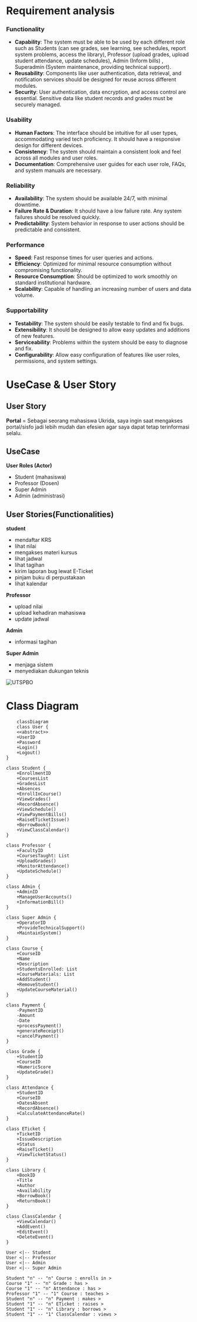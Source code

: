 # **Requirement analysis**
### **Functionality**
- **Capability**: The system must be able to be used by each different role such as Students (can see grades, see learning, see schedules, report system problems, access the library), Professor (upload grades, upload student attendance, update schedules), Admin (Inform bills) , Superadmin (System maintenance, providing technical support).
- **Reusability**: Components like user authentication, data retrieval, and notification services should be designed for reuse across different modules.
- **Security**: User authentication, data encryption, and access control are essential. Sensitive data like student records and grades must be securely managed.

### **Usability**
- **Human Factors**: The interface should be intuitive for all user types, accommodating varied tech proficiency. It should have a responsive design for different devices.
- **Consistency**: The system should maintain a consistent look and feel across all modules and user roles.
- **Documentation**: Comprehensive user guides for each user role, FAQs, and system manuals are necessary.
### **Reliability**
- **Availability**: The system should be available 24/7, with minimal downtime.
- **Failure Rate & Duration**: It should have a low failure rate. Any system failures should be resolved quickly.
- **Predictability**: System behavior in response to user actions should be predictable and consistent.
### **Performance**
- **Speed**: Fast response times for user queries and actions.
- **Efficiency**: Optimized for minimal resource consumption without compromising functionality.
- **Resource Consumption**: Should be optimized to work smoothly on standard institutional hardware.
- **Scalability**: Capable of handling an increasing number of users and data volume.

### **Supportability**
- **Testability**: The system should be easily testable to find and fix bugs.
- **Extensibility**: It should be designed to allow easy updates and additions of new features.
- **Serviceability**: Problems within the system should be easy to diagnose and fix.
- **Configurability**: Allow easy configuration of features like user roles, permissions, and system settings.



# **UseCase  & User Story**
## User Story
**Portal**
= Sebagai seorang mahasiswa Ukrida, saya ingin saat mengakses portal/sisfo jadi lebih mudah dan efesien agar saya dapat tetap terinformasi selalu.
## UseCase
**User Roles (Actor)**
- Student (mahasiswa)
- Professor (Dosen)
- Super Admin
- Admin (administrasi)
## User Stories(Functionalities)
**student**
- mendaftar KRS
- lihat nilai
- mengakses materi kursus
- lihat jadwal
- lihat tagihan
- kirim laporan bug lewat E-Ticket
- pinjam buku di perpustakaan
- lihat kalendar

**Professor**
- upload nilai
- upload kehadiran mahasiswa
- update jadwal
 
**Admin**
- informasi tagihan

**Super Admin**
- menjaga sistem
- menyediakan dukungan teknis


![UTSPBO](https://github.com/Yesagung/UTS_PBO/assets/151461069/1c244cc3-8f19-4603-b4b9-aceba8f39222)




# **Class Diagram**
```mermaid
    classDiagram 
    class User {
    <<abstract>>
    +UserID
    +Password
    +Login()
    +Logout()
}

class Student {
    +EnrollmentID
    +CoursesList
    +GradesList
    +Absences
    +EnrollInCourse()
    +ViewGrades()
    +RecordAbsence()
    +ViewSchedule()
    +ViewPaymentBills()
    +RaiseETicketIssue()
    +BorrowBook()
    +ViewClassCalendar()
}

class Professor {
    +FacultyID
    +CoursesTaught: List
    +UploadGrades()
    +MonitorAttendance()
    +UpdateSchedule()
}

class Admin {
    +AdminID  
    +ManageUserAccounts()
    +InformationBill()
}

class Super Admin {
    +OperatorID
    +ProvideTechnicalSupport()
    +MaintainSystem()
}

class Course {
    +CourseID
    +Name
    +Description
    +StudentsEnrolled: List
    +CourseMaterials: List
    +AddStudent()
    +RemoveStudent()
    +UpdateCourseMaterial()
}

class Payment {
    -PaymentID
    -Amount
    -Date
    +processPayment()
    +generateReceipt()
    +cancelPayment()
}

class Grade {
    +StudentID
    +CourseID
    +NumericScore
    +UpdateGrade()
}

class Attendance {
    +StudentID
    +CourseID
    +DatesAbsent
    +RecordAbsence()
    +CalculateAttendanceRate()
}

class ETicket {
    +TicketID
    +IssueDescription
    +Status
    +RaiseTicket()
    +ViewTicketStatus()
}

class Library {
    +BookID
    +Title
    +Author
    +Availability
    +BorrowBook()
    +ReturnBook()
}

class ClassCalendar {
    +ViewCalendar()
    +AddEvent()
    +EditEvent()
    +DeleteEvent()
}

User <|-- Student
User <|-- Professor
User <|-- Admin 
User <|-- Super Admin 

Student "n" -- "n" Course : enrolls in >
Course "1" -- "n" Grade : has > 
Course "1" -- "n" Attendance : has >
Professor "1" -- "1" Course : teaches >
Student "n" -- "n" Payment : makes >
Student "1" -- "n" ETicket : raises >
Student "1" -- "n" Library : borrows >
Student "1" -- "1" ClassCalendar : views >
```
